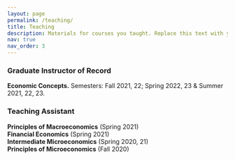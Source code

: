 ```yaml
---
layout: page
permalink: /teaching/
title: Teaching
description: Materials for courses you taught. Replace this text with your description.
nav: true
nav_order: 3
---
```


### Graduate Instructor of Record 

**Economic Concepts.** Semesters: Fall 2021, 22; Spring 2022, 23 & Summer 2021, 22, 23.

### Teaching Assistant 

**Principles of Macroeconomics** (Spring 2021)  
**Financial Economics** (Spring 2021)  
**Intermediate Microeconomics** (Spring 2020, 21)  
**Principles of Microeconomics** (Fall 2020)
